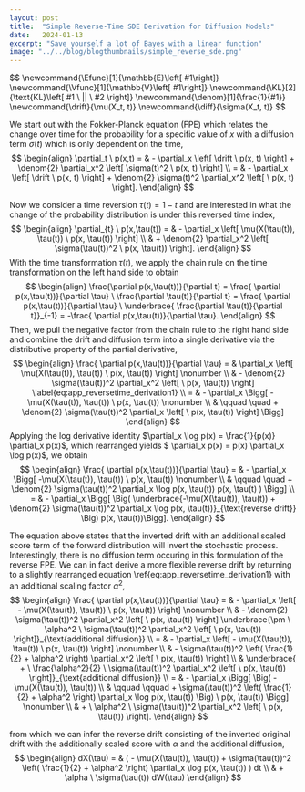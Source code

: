 ```yaml
---
layout: post
title:  "Simple Reverse-Time SDE Derivation for Diffusion Models"
date:   2024-01-13
excerpt: "Save yourself a lot of Bayes with a linear function"
image: "../../blog/blogthumbnails/simple_reverse_sde.png"
---
```

<head>
<!-- <script type="text/x-mathjax-config">  -->
  <!-- MathJax.Hub.Config({ TeX: { equationNumbers: { autoNumber: "all" } } }); </script> -->
<!-- uncomment two lines above and remove the html css to svg lines -->
<script type="text/x-mathjax-config">
  MathJax.Hub.Config({
    TeX: { equationNumbers: { autoNumber: "all" } },
    tex2jax: {
      skipTags: ['script', 'noscript', 'style', 'textarea', 'pre'],
      inlineMath: [ ['$','$'], ["\\(","\\)"] ],
      displayMath: [['$$','$$'], ['\[' , '\]'], ['\\[', '\\]']],
      processEscapes: true
    },
    "HTML-CSS": { linebreaks: { automatic: true } },
    CommonHTML: { linebreaks: { automatic: true } },
    SVG: { linebreaks: { automatic: true } }
    });
</script>
<script type="text/javascript" async
  src="https://cdnjs.cloudflare.com/ajax/libs/mathjax/2.7.7/MathJax.js?config=TeX-MML-AM_CHTML">
</script>
</head>
$$
\newcommand{\Efunc}[1]{\mathbb{E}\left[ #1\right]}
\newcommand{\Vfunc}[1]{\mathbb{V}\left[ #1\right]}
\newcommand{\KL}[2]{\text{KL}\left[ #1 \ || \ #2 \right]}
\newcommand{\denom}[1]{\frac{1}{#1}}
\newcommand{\drift}{\mu(X_t, t)}
\newcommand{\diff}{\sigma(X_t, t)}
$$

We start out with the Fokker-Planck equation (FPE) which relates the change over time for the probability for a specific value of $x$ with a diffusion term $\sigma(t)$ which is only dependent on the time,
$$
\begin{align}
	\partial_t \ p(x,t) = & - \partial_x \left[ \drift \ p(x, t) \right] + \denom{2} \partial_x^2 \left[ \sigma(t)^2 \ p(x, t) \right]  \\
	=                     & - \partial_x \left[ \drift \ p(x, t) \right] + \denom{2} \sigma(t)^2 \partial_x^2 \left[ \ p(x, t) \right].
\end{align}
$$

Now we consider a time reversion $\tau(t) = 1 - t$ and are interested in what the change of the probability distribution is under this reversed time index,
$$
\begin{align}
	\partial_{t} \ p(x,\tau(t)) = & - \partial_x \left[ \mu(X(\tau(t)), \tau(t)) \ p(x, \tau(t)) \right]       \\
	                              & + \denom{2} \partial_x^2 \left[ \sigma(\tau(t))^2 \ p(x, \tau(t)) \right].
\end{align}
$$
With the time transformation $\tau(t)$, we apply the chain rule on the time transformation on the left hand side to obtain
$$
\begin{align}
	\frac{\partial p(x,\tau(t))}{\partial t}
	= \frac{ \partial p(x,\tau(t))}{\partial \tau} \ \frac{\partial \tau(t)}{\partial t}
	= \frac{ \partial p(x,\tau(t))}{\partial \tau} \
	\underbrace{ \frac{\partial \tau(t)}{\partial t}}_{-1}
	= -\frac{ \partial p(x,\tau(t))}{\partial \tau}.
\end{align}
$$
Then, we pull the negative factor from the chain rule to the right hand side and combine the drift and diffusion term into a single derivative via the distributive property of the partial derivative,
$$
\begin{align}
	\frac{ \partial p(x,\tau(t))}{\partial \tau} = & \partial_x \left[ \mu(X(\tau(t)), \tau(t)) \ p(x, \tau(t)) \right]         \nonumber                              \\
	                                               & - \denom{2} \sigma(\tau(t))^2 \partial_x^2 \left[ \ p(x, \tau(t)) \right]  \label{eq:app_reversetime_derivation1} \\
	=                                              & - \partial_x \Bigg[ -\mu(X(\tau(t)), \tau(t)) \ p(x, \tau(t))              \nonumber                              \\
	                                               & \qquad \quad + \denom{2} \sigma(\tau(t))^2 \partial_x \left[ \ p(x, \tau(t)) \right] \Bigg]
\end{align}
$$
Applying the log derivative identity $\partial_x \log p(x) = \frac{1}{p(x)} \partial_x p(x)$, which rearranged yields $ \partial_x p(x) = p(x) \partial_x \log p(x)$, we obtain
$$
\begin{align}
	\frac{ \partial p(x,\tau(t))}{\partial \tau} = & - \partial_x \Bigg[ -\mu(X(\tau(t)), \tau(t)) \ p(x, \tau(t))                            \nonumber                                                                             \\
	                                               & \qquad \quad + \denom{2} \sigma(\tau(t))^2 \partial_x \log p(x, \tau(t)) p(x, \tau(t) ) \Bigg]                                                                                 \\
	=                                              & - \partial_x \Bigg[ \Big( \underbrace{-\mu(X(\tau(t)), \tau(t)) + \denom{2} \sigma(\tau(t))^2 \partial_x \log p(x, \tau(t))}_{\text{reverse drift}} \Big) p(x, \tau(t))\Bigg].
\end{align}
$$

The equation above states that the inverted drift with an additional scaled score term of the forward distribution will invert the stochastic process.
Interestingly, there is no diffusion term occuring in this formulation of the reverse FPE.
We can in fact derive a more flexible reverse drift by returning to a slightly rearranged equation \ref{eq:app_reversetime_derivation1} with an additional scaling factor $\alpha^2$,
$$
\begin{align}
	\frac{ \partial p(x,\tau(t))}{\partial \tau} = & - \partial_x \left[ - \mu(X(\tau(t)), \tau(t)) \ p(x, \tau(t)) \right]         \nonumber                                                                                                            \\
	                                               & - \denom{2} \sigma(\tau(t))^2 \partial_x^2 \left[ \ p(x, \tau(t)) \right] \underbrace{\pm \ \alpha^2 \ \sigma(\tau(t))^2 \partial_x^2 \left[ \ p(x, \tau(t)) \right]}_{\text{additional diffusion}} \\
	=                                              & - \partial_x \left[ - \mu(X(\tau(t)), \tau(t)) \ p(x, \tau(t)) \right]         \nonumber                                                                                                            \\
	                                               & - \sigma(\tau(t))^2 \left( \frac{1}{2} + \alpha^2 \right) \partial_x^2 \left[ \ p(x, \tau(t)) \right]                                                                                           \\
	                                               & \underbrace{ + \ \frac{\alpha^2}{2} \ \sigma(\tau(t))^2 \partial_x^2 \left[ \ p(x, \tau(t)) \right]}_{\text{additional diffusion}}                                                                  \\
	=                                              & - \partial_x \Bigg[ \Big( - \mu(X(\tau(t)), \tau(t))                                                                                                                                                \\
	                                               & \qquad \qquad + \sigma(\tau(t))^2 \left( \frac{1}{2} + \alpha^2 \right) \partial_x \log p(x, \tau(t)) \Big) \ p(x, \tau(t)) \Bigg]         \nonumber                                            \\
	                                               & + \ \alpha^2 \ \sigma(\tau(t))^2 \partial_x^2 \left[ \ p(x, \tau(t)) \right].
\end{align}
$$

from which we can infer the reverse drift consisting of the inverted original drift with the additionally scaled score with $\alpha$ and the additional diffusion,
$$
\begin{align}
	dX(\tau) = & ( - \mu(X(\tau(t)), \tau(t)) + \sigma(\tau(t))^2 \left( \frac{1}{2} + \alpha^2 \right) \partial_x \log p(x, \tau(t)) ) dt \\
	           & + \alpha \ \sigma(\tau(t)) dW(\tau)
\end{align}
$$